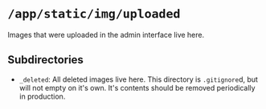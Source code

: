 # `/app/static/img/uploaded`

Images that were uploaded in the admin interface live here.

## Subdirectories

- `_deleted`: All deleted images live here.  This directory is `.gitignore`d, but will not empty on it's own.  It's contents should be removed periodically in production.